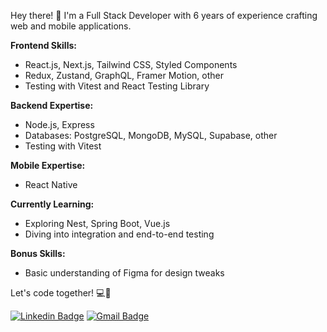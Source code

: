 Hey there! 👋 I'm a Full Stack Developer with 6 years of experience crafting web and mobile applications.

**Frontend Skills:**
- React.js, Next.js, Tailwind CSS, Styled Components
- Redux, Zustand, GraphQL, Framer Motion, other
- Testing with Vitest and React Testing Library

**Backend Expertise:**
- Node.js, Express
- Databases: PostgreSQL, MongoDB, MySQL, Supabase, other
- Testing with Vitest

**Mobile Expertise:**
- React Native

**Currently Learning:**
- Exploring Nest, Spring Boot, Vue.js
- Diving into integration and end-to-end testing

**Bonus Skills:**
- Basic understanding of Figma for design tweaks

Let's code together! 💻🚀
 
[![Linkedin Badge](https://img.shields.io/badge/-LinkedIn-blue?style=flat-square&logo=Linkedin&logoColor=white&link=https://www.linkedin.com/in/jonasramos/)](https://www.linkedin.com/in/jjonasramos/)
[![Gmail Badge](https://img.shields.io/badge/-Gmail-c14438?style=flat-square&logo=Gmail&logoColor=white&link=mailto:jjonasramos@gmail.com)](mailto:jjonasramos@gmail.com)
